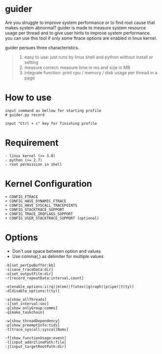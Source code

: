 # guider
Are you struggle to improve system performance or to find root cause that makes system abnormal?
guider is made to measure system resource usage per thread and to give user hints to improve system performance.
you can use this tool if only some ftrace options are enabled in linux kernel.

guider persues three characteristics.
>1. easy to use: just runs by linux shell and python without install or setting
>2. measure correct: measure time in ms and size in MB
>3. integrate function: print cpu / memory / disk usage per thread in a page 


How to use
=======

```
input command as bellow for starting profile
# guider.py record 

input "Ctrl + c" key for finishing profile
```


Requirement
=======

```
- linux kernel (>= 3.0)
- python (>= 2.7)
- root permission in shell
```


Kernel Configuration
=======

```
+ CONFIG_FTRACE
+ CONFIG_HAVE_DYNAMIC_FTRACE
+ CONFIG_HAVE_SYSCALL_TRACEPOINTS
+ CONFIG_STACKTRACE_SUPPORT
+ CONFIG_TRACE_IRQFLAGS_SUPPORT
+ CONFIG_USER_STACKTRACE_SUPPORT (optional)
```


Options
=======

* Don't use space between option and values
* Use comma(,) as delimiter for multiple values

```
-b[set_perCpuBuffer:kb]
-s[save_traceData:dir]
-o[set_outputFile:dir]
-r[record_repeatData:interval,count]

-e[enable_options:i(rq)|m(em)|f(utex)|g(raph)|p(ipe)|t(ty)]
-d[disable_options:t(ty)]

-a[show_allThreads]
-i[set_interval:sec]
-g[show_onlyGroup:comms]
-q[make_taskchain]

-w[show_threadDependency]
-p[show_preemptInfo:tids]
-t[trace_syscall:syscallNums]

-f[show_functionUsage:event]
-l[input_addr2linePath:file]
-j[input_targetRootPath:dir]
```
